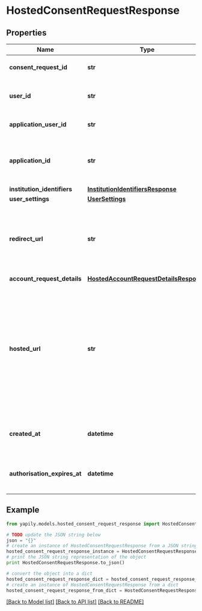 # HostedConsentRequestResponse


## Properties
Name | Type | Description | Notes
------------ | ------------- | ------------- | -------------
**consent_request_id** | **str** | Unique Id of the consent request. | [optional] 
**user_id** | **str** | Unique Id for the &#x60;User&#x60; assigned by Yapily. | [optional] 
**application_user_id** | **str** | Your reference to the &#x60;User&#x60;. | [optional] 
**application_id** | **str** | Unique Id of the &#x60;Application&#x60; the user is associated with. | [optional] 
**institution_identifiers** | [**InstitutionIdentifiersResponse**](InstitutionIdentifiersResponse.md) |  | [optional] 
**user_settings** | [**UserSettings**](UserSettings.md) |  | [optional] 
**redirect_url** | **str** | URL of consent server to redirect the user after completion of the consent flow. | [optional] 
**account_request_details** | [**HostedAccountRequestDetailsResponse**](HostedAccountRequestDetailsResponse.md) |  | [optional] 
**hosted_url** | **str** | The URL of Hosted UI page for the applicationId which initiates the user journey for the consent. &lt;br&gt; URL would be appended with authToken, applicationId and userSettings. | [optional] 
**created_at** | **datetime** | The date and time at which the consent was created. | [optional] 
**authorisation_expires_at** | **datetime** | The date and time at which the auth Token will expire. | [optional] 

## Example

```python
from yapily.models.hosted_consent_request_response import HostedConsentRequestResponse

# TODO update the JSON string below
json = "{}"
# create an instance of HostedConsentRequestResponse from a JSON string
hosted_consent_request_response_instance = HostedConsentRequestResponse.from_json(json)
# print the JSON string representation of the object
print HostedConsentRequestResponse.to_json()

# convert the object into a dict
hosted_consent_request_response_dict = hosted_consent_request_response_instance.to_dict()
# create an instance of HostedConsentRequestResponse from a dict
hosted_consent_request_response_from_dict = HostedConsentRequestResponse.from_dict(hosted_consent_request_response_dict)
```
[[Back to Model list]](../README.md#documentation-for-models) [[Back to API list]](../README.md#documentation-for-api-endpoints) [[Back to README]](../README.md)


